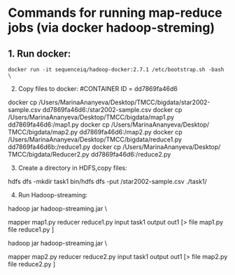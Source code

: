 # Commands for running map-reduce jobs (via docker hadoop-streming) 

## 1. Run docker:
```
docker run -it sequenceiq/hadoop-docker:2.7.1 /etc/bootstrap.sh -bash \
 ```
2. Copy files to docker:
#CONTAINER ID = dd7869fa46d6

docker cp /Users/MarinaAnanyeva/Desktop/ТМСС/bigdata/star2002-sample.csv dd7869fa46d6:/star2002-sample.csv 
docker cp /Users/MarinaAnanyeva/Desktop/ТМСС/bigdata/map1.py dd7869fa46d6:/map1.py 
docker cp /Users/MarinaAnanyeva/Desktop/ТМСС/bigdata/map2.py dd7869fa46d6:/map2.py 
docker cp /Users/MarinaAnanyeva/Desktop/ТМСС/bigdata/reduce1.py dd7869fa46d6b:/reduce1.py 
docker cp /Users/MarinaAnanyeva/Desktop/ТМСС/bigdata/Reducer2.py dd7869fa46d6:/reduce2.py

3. Create a directory in HDFS,copy files: 

hdfs dfs -mkdir task1 
bin/hdfs dfs -put /star2002-sample.csv ./task1/

4. Run Hadoop-streaming:

hadoop jar hadoop-streaming.jar \

mapper map1.py
reducer reduce1.py
input task1
output out1
[> file map1.py
file reduce1.py ]

hadoop jar hadoop-streaming.jar \

mapper map2.py
reducer reduce2.py
input task1
output out1
[> file map2.py
file reduce2.py ]
